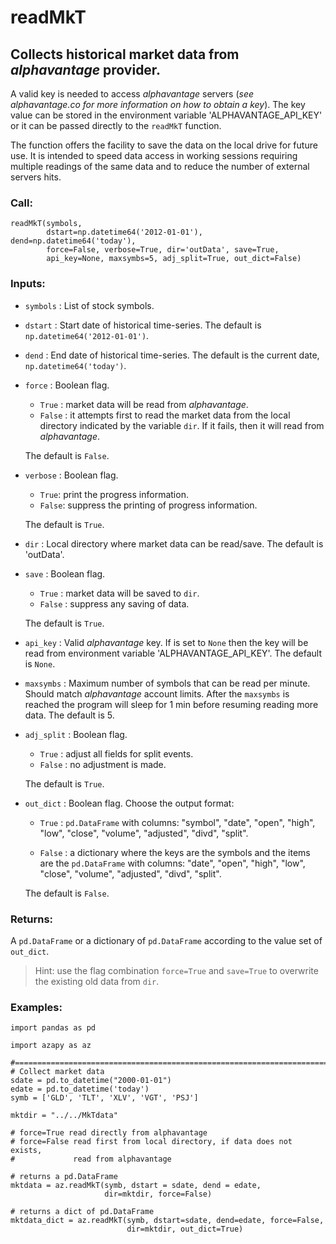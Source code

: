 
# readMkT

## Collects historical market data from *alphavantage* provider.

A valid key is needed to access *alphavantage* servers
(*see alphavantage.co for more information on how to obtain a key*).
The key value can be stored in the environment variable
'ALPHAVANTAGE_API_KEY' or it can be passed directly to the `readMkT` function.

The function offers the facility to save the data on the local drive for future
use. It is intended to speed data access in working sessions requiring multiple
readings of the same data and to reduce the number of external
servers hits.

### Call:

```
readMkT(symbols,
        dstart=np.datetime64('2012-01-01'), dend=np.datetime64('today'),
        force=False, verbose=True, dir='outData', save=True,
        api_key=None, maxsymbs=5, adj_split=True, out_dict=False)
```

### Inputs:
* `symbols` :
    List of stock symbols.
* `dstart` : Start date of historical time-series. The default is
`np.datetime64('2012-01-01')`.
* `dend` : End date of historical time-series. The default is the current
date, `np.datetime64('today')`.
* `force` : Boolean flag.
    - `True` : market data will be read from *alphavantage*.
    - `False` : it attempts first to read the market data from the local
    directory indicated by the variable `dir`. If it
    fails, then it will read from *alphavantage*.

    The default is `False`.
* `verbose` : Boolean flag.
    - `True`: print the progress information.
    - `False`: suppress the printing of progress information.

    The default is `True`.
* `dir` :
    Local directory where market data can be read/save.
    The default is 'outData'.
* `save` : Boolean flag.
    - `True` : market data will be saved to `dir`.
    - `False` : suppress any saving of data.

    The default is `True`.
* `api_key` :
    Valid *alphavantage* key. If is set to `None` then the key will be read
    from environment variable 'ALPHAVANTAGE_API_KEY'.
    The default is `None`.
* `maxsymbs` :
    Maximum number of symbols that can be read per minute. Should match
    *alphavantage* account limits. After the `maxsymbs` is reached the program
    will sleep for 1 min before resuming reading more data.
    The default is 5.
* `adj_split` : Boolean flag.
    - `True` : adjust all fields for split events.
    - `False` : no adjustment is made.

    The default is `True`.
* `out_dict` : Boolean flag.
    Choose the output format:

    - `True` : `pd.DataFrame` with columns: "symbol", "date", "open",
    "high", "low", "close", "volume", "adjusted", "divd", "split".

    - `False` : a dictionary where the keys are the symbols and the items are
    the `pd.DataFrame` with columns: "date", "open", "high",
    "low", "close", "volume", "adjusted", "divd", "split".

    The default is `False`.

### Returns:

A `pd.DataFrame` or a dictionary of `pd.DataFrame` according to the value set of
`out_dict`.


>Hint: use the flag combination `force=True` and `save=True` to overwrite the
existing old data from `dir`.

### Examples:

```
import pandas as pd

import azapy as az

#==============================================================================
# Collect market data
sdate = pd.to_datetime("2000-01-01")
edate = pd.to_datetime('today')
symb = ['GLD', 'TLT', 'XLV', 'VGT', 'PSJ']

mktdir = "../../MkTdata"

# force=True read directly from alphavantage
# force=False read first from local directory, if data does not exists,
#             read from alphavantage

# returns a pd.DataFrame
mktdata = az.readMkT(symb, dstart = sdate, dend = edate,
                     dir=mktdir, force=False)

# returns a dict of pd.DataFrame
mktdata_dict = az.readMkT(symb, dstart=sdate, dend=edate, force=False,
                          dir=mktdir, out_dict=True)
```
